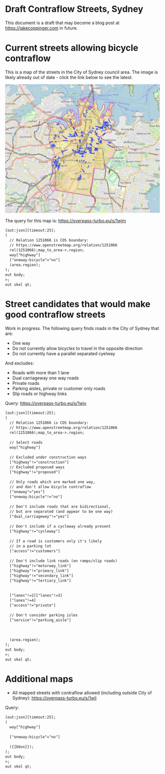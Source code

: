 Draft Contraflow Streets, Sydney
================================

This document is a draft that may become a blog post at https://jakecoppinger.com in future.

# Current streets allowing bicycle contraflow

This is a map of the streets in the City of Sydney council area. The image is likely already out of date - click the link below to see the latest.

![](cos-all-contraflow.png)

The query for this map is: https://overpass-turbo.eu/s/1wjm

```
[out:json][timeout:25];
(
  // Relation 1251066 is COS boundary:
  // https://www.openstreetmap.org/relation/1251066
  rel(1251066);map_to_area->.region;
  way["highway"]
  ["oneway:bicycle"="no"]
  (area.region);
);
out body;
>;
out skel qt;
```

# Street candidates that would make good contraflow streets
Work in progress. The following query finds roads in the City of Sydney that are:
- One way
- Do not currently allow bicycles to travel in the opposite direction
- Do not currently have a parallel separated cyelway

And excludes:
- Roads with more than 1 lane
- Dual carriageway one way roads
- Private roads
- Parking aisles, private or customer only roads
- Slip roads or highway links

Query: https://overpass-turbo.eu/s/1wjv

```
[out:json][timeout:25];
(
  // Relation 1251066 is COS boundary:
  // https://www.openstreetmap.org/relation/1251066
  rel(1251066);map_to_area->.region;
  
  // Select roads
  way["highway"]
  
  // Excluded under construction ways
  ["highway"!="construction"]
  // Excluded proposed ways
  ["highway"!="proposed"]
  
  // Only roads which are marked one way,
  // and don't allow bicycle contraflow
  ["oneway"="yes"]
  ["oneway:bicycle"!="no"]
  
  // Don't include roads that are bidirectional,
  // but are separated (and appear to be one way)
  ["dual_carriageway"!="yes"]
  
  // Don't include if a cycleway already present
  ["highway"!="cycleway"]
  
  // If a road is customers only it's likely
  // in a parking lot
  ["access"!="customers"]
  
  // Don't include link roads (on ramps/slip roads)
  ["highway"!="motorway_link"]
  ["highway"!="primary_link"]
  ["highway"!="secondary_link"]
  ["highway"!="tertiary_link"]

  
  ["lanes"!=2]["lanes"!=3]
  ["lanes"!=4]
  ["access"!="private"]
  
  // Don't consider parking isles
  ["service"!="parking_aisle"]
  
  
  
  (area.region);
);
out body;
>;
out skel qt;
```


# Additional maps

- All mapped streets with contraflow allowed (including outside City of Sydney): https://overpass-turbo.eu/s/1wjl

Query:
```
[out:json][timeout:25];
(
  way["highway"]
 
  ["oneway:bicycle"="no"]
  
  ({{bbox}});
);
out body;
>;
out skel qt;
```